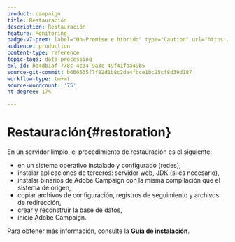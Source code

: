 ```yaml
---
product: campaign
title: Restauración
description: Restauración
feature: Monitoring
badge-v7-prem: label="On-Premise e híbrido" type="Caution" url="https://experienceleague.adobe.com/docs/campaign-classic/using/installing-campaign-classic/architecture-and-hosting-models/hosting-models-lp/hosting-models.html?lang=es" tooltip="Se aplica solo a implementaciones On-premise e híbridas"
audience: production
content-type: reference
topic-tags: data-processing
exl-id: ba4db1af-778c-4c34-9a3c-49f41faa49b5
source-git-commit: b666535f7f82d1b8c2da4fbce1bc25cf8d39d187
workflow-type: tm+mt
source-wordcount: '75'
ht-degree: 17%

---
```


# Restauración{#restoration}



En un servidor limpio, el procedimiento de restauración es el siguiente:

* en un sistema operativo instalado y configurado (redes),
* instalar aplicaciones de terceros: servidor web, JDK (si es necesario),
* instalar binarios de Adobe Campaign con la misma compilación que el sistema de origen,
* copiar archivos de configuración, registros de seguimiento y archivos de redirección,
* crear y reconstruir la base de datos,
* inicie Adobe Campaign.

Para obtener más información, consulte la **Guía de instalación**.
